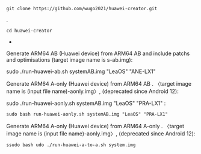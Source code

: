     git clone https://github.com/wugo2021/huawei-creator.git
.

    cd huawei-creator
-
Generate ARM64 AB (Huawei device) from ARM64 AB and include patchs and optimisations (target image name is s-ab.img):

   sudo ./run-huawei-ab.sh systemAB.img "LeaOS" "ANE-LX1"

Generate ARM64 A-only (Huawei device) from ARM64 AB . 〈target image name is (input file name)-aonly.img〉,  (deprecated since Android 12): 

   sudo ./run-huawei-aonly.sh systemAB.img "LeaOS" "PRA-LX1"
:     

    sudo bash run-huawei-aonly.sh systemAB.img "LeaOS" "PRA-LX1"
Generate ARM64 A-only (Huawei device) from ARM64 A-only . 〈target image name is (input file name)-aonly.img〉,  (deprecated since Android 12): 

    ssudo bash udo ./run-huawei-a-to-a.sh system.img 

